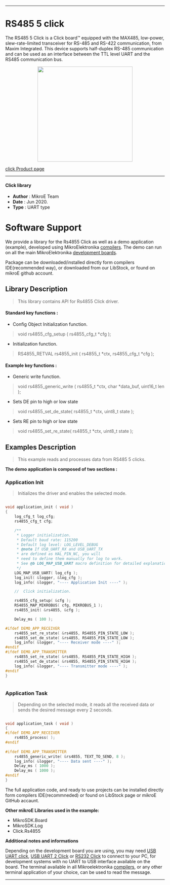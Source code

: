 
---
# RS485 5 click

The RS485 5 Click is a Click board™ equipped with the MAX485, low-power, slew-rate-limited transceiver for RS-485 and RS-422 communication, from Maxim Integrated. This device supports half-duplex RS-485 communication and can be used as an interface between the TTL level UART and the RS485 communication bus. 

<p align="center">
  <img src="https://download.mikroe.com/images/click_for_ide/rs4855_click.png" height=300px>
</p>

[click Product page](https://www.mikroe.com/rs485-5-click)

---


#### Click library 

- **Author**        : MikroE Team
- **Date**          : Jun 2020.
- **Type**          : UART type


# Software Support

We provide a library for the Rs4855 Click 
as well as a demo application (example), developed using MikroElektronika 
[compilers](https://shop.mikroe.com/compilers). 
The demo can run on all the main MikroElektronika [development boards](https://shop.mikroe.com/development-boards).

Package can be downloaded/installed directly form compilers IDE(recommended way), or downloaded from our LibStock, or found on mikroE github account. 

## Library Description

> This library contains API for Rs4855 Click driver.

#### Standard key functions :

- Config Object Initialization function.
> void rs4855_cfg_setup ( rs4855_cfg_t *cfg ); 
 
- Initialization function.
> RS4855_RETVAL rs4855_init ( rs4855_t *ctx, rs4855_cfg_t *cfg );

#### Example key functions :

- Generic write function.
> void rs4855_generic_write ( rs4855_t *ctx, char *data_buf, uint16_t len );
 
- Sets DE pin to high or low state
> void rs4855_set_de_state( rs4855_t *ctx, uint8_t state );

- Sets RE pin to high or low state
> void rs4855_set_re_state( rs4855_t *ctx, uint8_t state );

## Examples Description

> This example reads and processes data from RS485 5 clicks.

**The demo application is composed of two sections :**

### Application Init 

> Initializes the driver and enables the selected mode.

```c

void application_init ( void )
{
    log_cfg_t log_cfg;
    rs4855_cfg_t cfg;

    /** 
     * Logger initialization.
     * Default baud rate: 115200
     * Default log level: LOG_LEVEL_DEBUG
     * @note If USB_UART_RX and USB_UART_TX 
     * are defined as HAL_PIN_NC, you will 
     * need to define them manually for log to work. 
     * See @b LOG_MAP_USB_UART macro definition for detailed explanation.
     */
    LOG_MAP_USB_UART( log_cfg );
    log_init( &logger, &log_cfg );
    log_info( &logger, "---- Application Init ----" );

    //  Click initialization.

    rs4855_cfg_setup( &cfg );
    RS4855_MAP_MIKROBUS( cfg, MIKROBUS_1 );
    rs4855_init( &rs4855, &cfg );

    Delay_ms ( 100 );

#ifdef DEMO_APP_RECEIVER
    rs4855_set_re_state( &rs4855, RS4855_PIN_STATE_LOW );
    rs4855_set_de_state( &rs4855, RS4855_PIN_STATE_LOW );
    log_info( &logger, "---- Receiver mode ----" );
#endif    
#ifdef DEMO_APP_TRANSMITTER
    rs4855_set_re_state( &rs4855, RS4855_PIN_STATE_HIGH );
    rs4855_set_de_state( &rs4855, RS4855_PIN_STATE_HIGH );
    log_info( &logger, "---- Transmitter mode ----" );
#endif    
}
  
```

### Application Task

> Depending on the selected mode, it reads all the received data or sends the desired message every 2 seconds.

```c

void application_task ( void )
{
#ifdef DEMO_APP_RECEIVER
    rs4855_process( );
#endif    
    
#ifdef DEMO_APP_TRANSMITTER
    rs4855_generic_write( &rs4855, TEXT_TO_SEND, 8 );
    log_info( &logger, "---- Data sent ----" );
    Delay_ms ( 1000 );
    Delay_ms ( 1000 );
#endif  
}

```

The full application code, and ready to use projects can be  installed directly form compilers IDE(recommneded) or found on LibStock page or mikroE GitHub accaunt.

**Other mikroE Libraries used in the example:** 

- MikroSDK.Board
- MikroSDK.Log
- Click.Rs4855

**Additional notes and informations**

Depending on the development board you are using, you may need 
[USB UART click](https://shop.mikroe.com/usb-uart-click), 
[USB UART 2 Click](https://shop.mikroe.com/usb-uart-2-click) or 
[RS232 Click](https://shop.mikroe.com/rs232-click) to connect to your PC, for 
development systems with no UART to USB interface available on the board. The 
terminal available in all Mikroelektronika 
[compilers](https://shop.mikroe.com/compilers), or any other terminal application 
of your choice, can be used to read the message.



---
